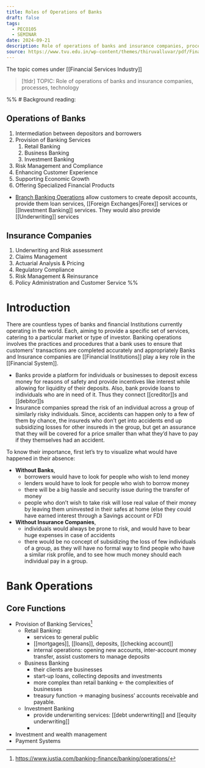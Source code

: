 ```yaml
---
title: Roles of Operations of Banks
draft: false
tags:
  - PECO105
  - SEMINAR
date: 2024-09-21
description: Role of operations of banks and insurance companies, processes technology
source: https://www.tvu.edu.in/wp-content/themes/thiruvalluvar/pdf/Financial-Intitutions-and-Markets.pdf
---
```

The topic comes under [[Financial Services Industry]]


> [!tldr] TOPIC: Role of operations of banks and insurance companies, processes, technology


%% # Background reading:
## Operations of Banks

1. Intermediation between depositors and borrowers
2. Provision of Banking Services
	1. Retail Banking
	2. Business Banking
	3. Investment Banking
3. Risk Management and Compliance
4. Enhancing Customer Experience
5. Supporting Economic Growth
6. Offering Specialized Financial Products

- [Branch Banking Operations](https://superworks.com/job-descriptions/branch-banking-operations-job-description/) allow customers to create deposit accounts, provide them loan services, [[Foreign Exchanges|Forex]] services or [[Investment Banking]] services. They would also provide [[Underwriting]] services

## Insurance Companies

1. Underwriting and Risk assessment
2. Claims Management
3. Actuarial Analysis & Pricing
4. Regulatory Compliance
5. Risk Management & Reinsurance
6. Policy Administration and Customer Service
 %%
# Introduction

There are countless types of banks and financial Institutions currently operating in the world. Each, aiming to provide a specific set of services, catering to a particular market or type of investor. Banking operations involves the practices and procedures that a bank uses to ensure that customers’ transactions are completed accurately and appropriately
Banks and Insurance companies are [[Financial Institutions]] play a key role in the [[Financial System]]. 
- Banks provide a platform for individuals or businesses to deposit excess money for reasons of safety and provide incentives like interest while allowing for liquidity of their deposits. Also, bank provide loans to individuals who are in need of it. Thus they connect [[creditor]]s and [[debitor]]s
- Insurance companies spread the risk of an individual across a group of similarly risky individuals. Since, accidents can happen only to a few of them by chance, the insureds who don’t get into accidents end up subsidizing losses for other insureds in the group, but get an assurance that they will be covered for a price smaller than what they’d have to pay if they themselves had an accident.

To know their importance, first let’s try to visualize what would have happened in their absence:

- **Without Banks**,
	- borrowers would have to look for people who wish to lend money
	- lenders would have to look for people who wish to borrow money
	- there will be a big hassle and security issue during the transfer of money
	- people who don’t wish to take risk will lose real value of their money by leaving them uninvested in their safes at home (else they could have earned interest through a Savings account or FD)
- **Without Insurance Companies**,
	- individuals would always be prone to risk, and would have to bear huge expenses in case of accidents
	- there would be no concept of subsidizing the loss of few individuals of a group, as they will have no formal way to find people who have a similar risk profile, and to see how much money should each individual pay in a group.

# Bank Operations

## Core Functions

- Provision of Banking Services[^1]
	- Retail Banking:
		- services to general public
		- [[mortgages]], [[loans]], deposits, [[checking account]]
		- internal operations: opening new accounts, inter-account money transfer, assist customers to manage deposits
	- Business Banking
		- their clients are businesses
		- start-up loans, collecting deposits and investments
		- more complex than retail banking <- the complexities of businesses
		- treasury function -> managing business’ accounts receivable and payable.
	- Investment Banking
		- provide underwriting services: [[debt underwriting]] and [[equity underwriting]]
		- 
- Investment and wealth management
- Payment Systems

[^1]: https://www.justia.com/banking-finance/banking/operations/